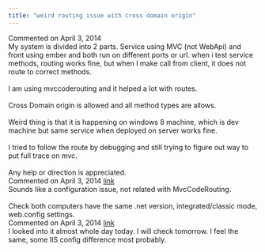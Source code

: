 ```yaml
---
title: "weird routing issue with cross domain origin"
---
```

<div id="post1230137" class="discussion-comment op">
   <div class="discussion-header">Commented on 
      <time datetime="2014-04-03T18:28:01.78-07:00" title="2014-04-03T18:28:01.78-07:00">April 3, 2014</time>
   </div>
   <div class="discussion-message">My system is divided into 2 parts. Service using MVC (not WebApi) and front using ember and both run on different ports or url. when i test service methods, routing works fine, but when I make call from client, it does not route to correct methods. <br />
<br />
I am using mvccoderouting and it helped a lot with routes.<br />
<br />
Cross Domain origin is allowed and all method types are allows.<br />
<br />
Weird thing is that it is happening on windows 8 machine, which is dev machine but same service when deployed on server works fine. <br />
<br />
I tried to follow the route by debugging and still trying to figure out way to put full trace on mvc.<br />
<br />
Any help or direction is appreciated.<br />
</div>
</div>
<div id="post1230141" class="discussion-comment">
   <div class="discussion-header">Commented on 
      <time datetime="2014-04-03T18:44:27.893-07:00" title="2014-04-03T18:44:27.893-07:00">April 3, 2014</time> <a href="#post1230141" class="post-link">link</a></div>
   <div class="discussion-message">Sounds like a configuration issue, not related with MvcCodeRouting. <br />
<br />
Check both computers have the same .net version, integrated/classic mode, web.config settings.<br />
</div>
</div>
<div id="post1230143" class="discussion-comment">
   <div class="discussion-header">Commented on 
      <time datetime="2014-04-03T18:45:54.26-07:00" title="2014-04-03T18:45:54.26-07:00">April 3, 2014</time> <a href="#post1230143" class="post-link">link</a></div>
   <div class="discussion-message">I looked into it almost whole day today. I will check tomorrow. I feel the same, some IIS config difference most probably.
<div><br>
<div>
<div></div>
</div>
</div>
</div>
</div>